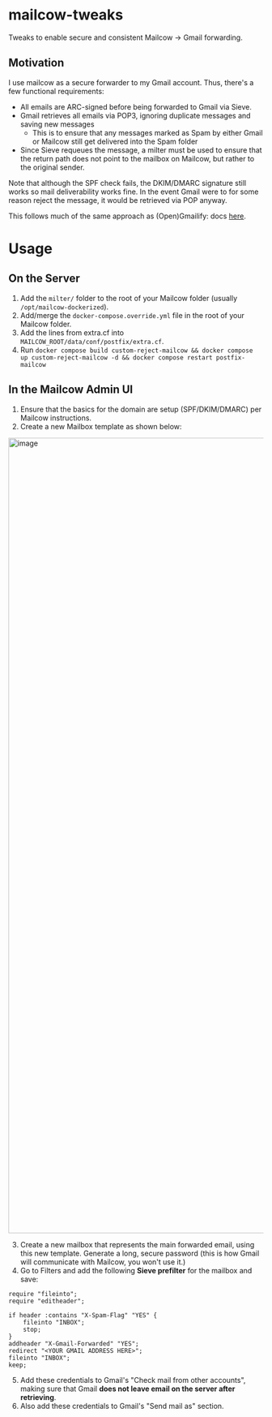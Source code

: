 # mailcow-tweaks
Tweaks to enable secure and consistent Mailcow -> Gmail forwarding.

## Motivation

I use mailcow as a secure forwarder to my Gmail account. Thus, there's a few functional requirements:

* All emails are ARC-signed before being forwarded to Gmail via Sieve.
* Gmail retrieves all emails via POP3, ignoring duplicate messages and saving new messages
  * This is to ensure that any messages marked as Spam by either Gmail or Mailcow still get delivered into the Spam folder
* Since Sieve requeues the message, a milter must be used to ensure that the return path does not point to the mailbox on Mailcow, but rather to the original sender.


Note that although the SPF check fails, the DKIM/DMARC signature still works so mail deliverability works fine. In the event Gmail were to for some reason reject the message, it would be retrieved via POP anyway. 

This follows much of the same approach as (Open)Gmailify: docs [here](https://www.gmailify.com/docs).

# Usage

## On the Server

1. Add the `milter/` folder to the root of your Mailcow folder (usually `/opt/mailcow-dockerized`).
2. Add/merge the `docker-compose.override.yml` file in the root of your Mailcow folder.
3. Add the lines from extra.cf into `MAILCOW_ROOT/data/conf/postfix/extra.cf`.
4. Run `docker compose build custom-reject-mailcow && docker compose up custom-reject-mailcow -d && docker compose restart postfix-mailcow`

## In the Mailcow Admin UI
1. Ensure that the basics for the domain are setup (SPF/DKIM/DMARC) per Mailcow instructions.
2. Create a new Mailbox template as shown below:

<img width="1568" alt="image" src="https://github.com/user-attachments/assets/16da2e8c-7c88-4bf8-bbcf-1d1210f7dea3" />

3. Create a new mailbox that represents the main forwarded email, using this new template. Generate a long, secure password (this is how Gmail will communicate with Mailcow, you won't use it.)
4. Go to Filters and add the following **Sieve prefilter** for the mailbox and save:
```
require "fileinto";
require "editheader";

if header :contains "X-Spam-Flag" "YES" {
	fileinto "INBOX";
	stop;
}
addheader "X-Gmail-Forwarded" "YES";
redirect "<YOUR GMAIL ADDRESS HERE>";
fileinto "INBOX";
keep;
```

5. Add these credentials to Gmail's "Check mail from other accounts", making sure that Gmail **does not leave email on the server after retrieving**.
6. Also add these credentials to Gmail's "Send mail as" section.




